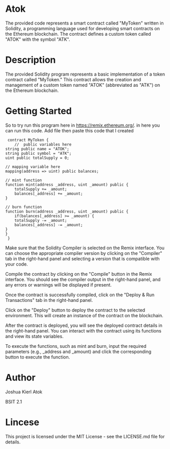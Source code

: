 # Atok
The provided code represents a smart contract called "MyToken" written in Solidity, a programming language used for developing smart contracts on the Ethereum blockchain. The contract defines a custom token called "ATOK" with the symbol "ATK".
# Description
The provided Solidity program represents a basic implementation of a token contract called "MyToken." This contract allows the creation and management of a custom token named "ATOK" (abbreviated as "ATK") on the Ethereum blockchain.
# Getting Started
So to try run this program here in https://remix.ethereum.org/. in here you can run this code. Add file then paste this code that I created
    
     contract MyToken {
        //  public variables here
    string public name = "ATOK";
    string public symbol = "ATK";
    uint public totalSupply = 0;

    // mapping variable here
    mapping(address => uint) public balances;

    // mint function
    function mint(address _address, uint _amount) public {
        totalSupply += _amount;
        balances[_address] += _amount;
    }

    // burn function
    function burn(address _address, uint _amount) public {
        if(balances[_address] >= _amount) {
        totalSupply -= _amount;
        balances[_address] -= _amount;
    }
    }
     }
Make sure that the Solidity Compiler is selected on the Remix interface. You can choose the appropriate compiler version by clicking on the "Compiler" tab in the right-hand panel and selecting a version that is compatible with your code.

Compile the contract by clicking on the "Compile" button in the Remix interface. You should see the compiler output in the right-hand panel, and any errors or warnings will be displayed if present.

Once the contract is successfully compiled, click on the "Deploy & Run Transactions" tab in the right-hand panel.

Click on the "Deploy" button to deploy the contract to the selected environment. This will create an instance of the contract on the blockchain.

After the contract is deployed, you will see the deployed contract details in the right-hand panel. You can interact with the contract using its functions and view its state variables.

To execute the functions, such as mint and burn, input the required parameters (e.g., _address and _amount) and click the corresponding button to execute the function.

# Author 
Joshua Kierl Atok

BSIT 2.1

# Lincese
This project is licensed under the MIT License - see the LICENSE.md file for details.
